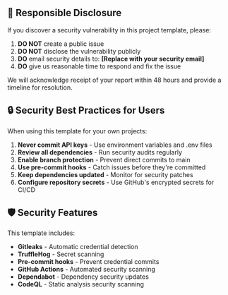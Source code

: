## 📢 Responsible Disclosure

If you discover a security vulnerability in this project template, please:

1. **DO NOT** create a public issue
2. **DO NOT** disclose the vulnerability publicly
3. **DO** email security details to: **[Replace with your security email]**
4. **DO** give us reasonable time to respond and fix the issue

We will acknowledge receipt of your report within 48 hours and provide a timeline for resolution.

## 🔒 Security Best Practices for Users

When using this template for your own projects:

1. **Never commit API keys** - Use environment variables and .env files
2. **Review all dependencies** - Run security audits regularly
3. **Enable branch protection** - Prevent direct commits to main
4. **Use pre-commit hooks** - Catch issues before they're committed
5. **Keep dependencies updated** - Monitor for security patches
6. **Configure repository secrets** - Use GitHub's encrypted secrets for CI/CD

## 🛡️ Security Features

This template includes:
- **Gitleaks** - Automatic credential detection
- **TruffleHog** - Secret scanning
- **Pre-commit hooks** - Prevent credential commits
- **GitHub Actions** - Automated security scanning
- **Dependabot** - Dependency security updates
- **CodeQL** - Static analysis security scanning
